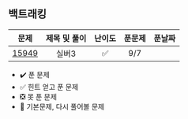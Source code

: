 ## 백트래킹


| 문제 |  제목 및 풀이 | 난이도 | 푼문제 | 푼날짜 |  
| :-----: | :-----: | :-----: | :-----: | :-----: | 
| [15949](https://github.com/whdbfla6/algorithm_study/blob/main/백트랙킹/15649.py) | 실버3 | ✅ |  9/7  |


- ✔️ 푼 문제 
- ✅ 힌트 얻고 푼 문제 
- ❎ 못 푼 문제 
- 🌟 기본문제, 다시 풀어볼 문제